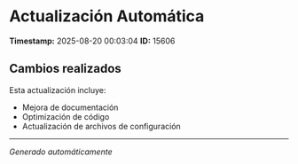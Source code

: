 # Actualización Automática

**Timestamp:** 2025-08-20 00:03:04
**ID:** 15606

## Cambios realizados

Esta actualización incluye:
- Mejora de documentación
- Optimización de código
- Actualización de archivos de configuración

---
*Generado automáticamente*
